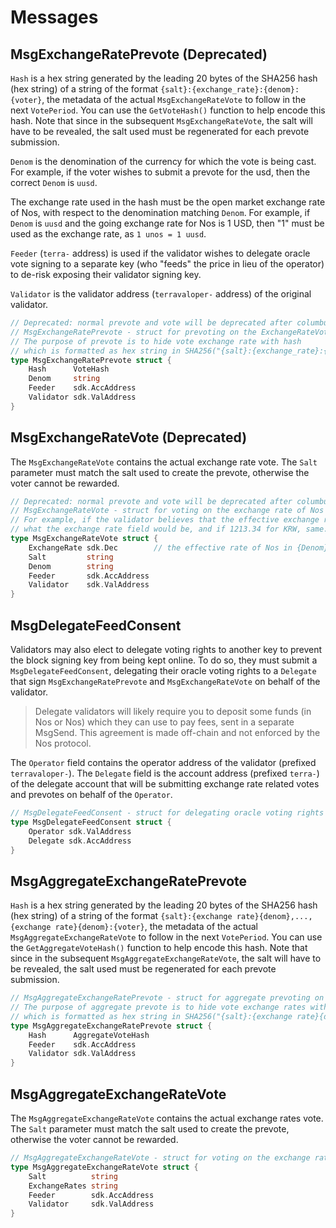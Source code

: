 <!--
order: 4
-->

# Messages

## MsgExchangeRatePrevote (Deprecated)

`Hash` is a hex string generated by the leading 20 bytes of the SHA256 hash (hex string) of a string of the format `{salt}:{exchange_rate}:{denom}:{voter}`, the metadata of the actual `MsgExchangeRateVote` to follow in the next `VotePeriod`. You can use the `GetVoteHash()` function to help encode this hash. Note that since in the subsequent `MsgExchangeRateVote`, the salt will have to be revealed, the salt used must be regenerated for each prevote submission.

`Denom` is the denomination of the currency for which the vote is being cast. For example, if the voter wishes to submit a prevote for the usd, then the correct `Denom` is `uusd`.

The exchange rate used in the hash must be the open market exchange rate of Nos, with respect to the denomination matching `Denom`. For example, if `Denom` is `uusd` and the going exchange rate for Nos is 1 USD, then "1" must be used as the exchange rate, as `1 unos = 1 uusd`.

`Feeder` (`terra-` address) is used if the validator wishes to delegate oracle vote signing to a separate key (who "feeds" the price in lieu of the operator) to de-risk exposing their validator signing key.

`Validator` is the validator address (`terravaloper-` address) of the original validator.


```go
// Deprecated: normal prevote and vote will be deprecated after columbus-4
// MsgExchangeRatePrevote - struct for prevoting on the ExchangeRateVote.
// The purpose of prevote is to hide vote exchange rate with hash
// which is formatted as hex string in SHA256("{salt}:{exchange_rate}:{denom}:{voter}")
type MsgExchangeRatePrevote struct {
	Hash      VoteHash
	Denom     string
	Feeder    sdk.AccAddress
	Validator sdk.ValAddress
}
```

## MsgExchangeRateVote (Deprecated)

The `MsgExchangeRateVote` contains the actual exchange rate vote. The `Salt` parameter must match the salt used to create the prevote, otherwise the voter cannot be rewarded.

```go
// Deprecated: normal prevote and vote will be deprecated after columbus-4
// MsgExchangeRateVote - struct for voting on the exchange rate of Nos denominated in various Nos assets.
// For example, if the validator believes that the effective exchange rate of Nos in USD is 10.39, that's
// what the exchange rate field would be, and if 1213.34 for KRW, same.
type MsgExchangeRateVote struct {
	ExchangeRate sdk.Dec        // the effective rate of Nos in {Denom}
	Salt         string
	Denom        string
	Feeder       sdk.AccAddress
	Validator    sdk.ValAddress
}
```

## MsgDelegateFeedConsent

Validators may also elect to delegate voting rights to another key to prevent the block signing key from being kept online. To do so, they must submit a `MsgDelegateFeedConsent`, delegating their oracle voting rights to a `Delegate` that sign `MsgExchangeRatePrevote` and `MsgExchangeRateVote` on behalf of the validator.

> Delegate validators will likely require you to deposit some funds (in Nos or Nos) which they can use to pay fees, sent in a separate MsgSend. This agreement is made off-chain and not enforced by the Nos protocol.

The `Operator` field contains the operator address of the validator (prefixed `terravaloper-`). The `Delegate` field is the account address (prefixed `terra-`) of the delegate account that will be submitting exchange rate related votes and prevotes on behalf of the `Operator`.

```go
// MsgDelegateFeedConsent - struct for delegating oracle voting rights to another address.
type MsgDelegateFeedConsent struct {
	Operator sdk.ValAddress
	Delegate sdk.AccAddress
}
```

## MsgAggregateExchangeRatePrevote

`Hash` is a hex string generated by the leading 20 bytes of the SHA256 hash (hex string) of a string of the format `{salt}:{exchange rate}{denom},...,{exchange rate}{denom}:{voter}`, the metadata of the actual `MsgAggregateExchangeRateVote` to follow in the next `VotePeriod`. You can use the `GetAggregateVoteHash()` function to help encode this hash. Note that since in the subsequent `MsgAggregateExchangeRateVote`, the salt will have to be revealed, the salt used must be regenerated for each prevote submission.

```go
// MsgAggregateExchangeRatePrevote - struct for aggregate prevoting on the ExchangeRateVote.
// The purpose of aggregate prevote is to hide vote exchange rates with hash
// which is formatted as hex string in SHA256("{salt}:{exchange rate}{denom},...,{exchange rate}{denom}:{voter}")
type MsgAggregateExchangeRatePrevote struct {
	Hash      AggregateVoteHash
	Feeder    sdk.AccAddress
	Validator sdk.ValAddress
}
```

## MsgAggregateExchangeRateVote

The `MsgAggregateExchangeRateVote` contains the actual exchange rates vote. The `Salt` parameter must match the salt used to create the prevote, otherwise the voter cannot be rewarded.

```go
// MsgAggregateExchangeRateVote - struct for voting on the exchange rates of Nos denominated in various Nos assets.
type MsgAggregateExchangeRateVote struct {
	Salt          string
	ExchangeRates string
	Feeder        sdk.AccAddress
	Validator     sdk.ValAddress
}
```
